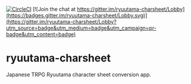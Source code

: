 [![CircleCI](https://circleci.com/gh/oldgeese/ryuutama-charsheet/tree/master.svg?style=shield)](https://circleci.com/gh/oldgeese/ryuutama-charsheet/tree/master)
[![Join the chat at https://gitter.im/ryuutama-charsheet/Lobby](https://badges.gitter.im/ryuutama-charsheet/Lobby.svg)](https://gitter.im/ryuutama-charsheet/Lobby?utm_source=badge&utm_medium=badge&utm_campaign=pr-badge&utm_content=badge)

# ryuutama-charsheet
Japanese TRPG Ryuutama character sheet conversion app.

